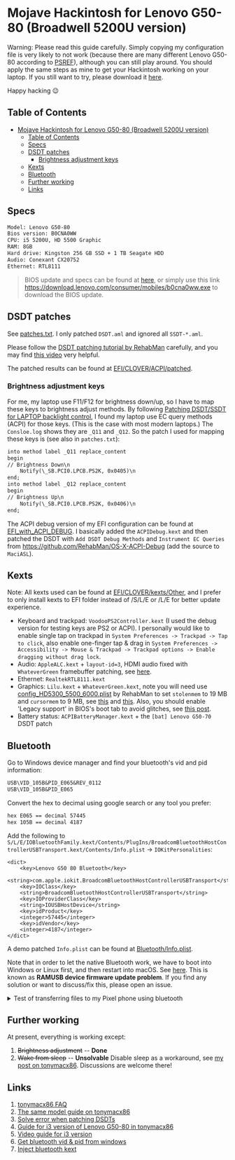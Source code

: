 # Mojave Hackintosh for Lenovo G50-80 (Broadwell 5200U version)

Warning: Please read this guide carefully. Simply copying my configuration file is very likely to not work (because there are many different Lenovo G50-80 according to [PSREF](http://psref.lenovo.com/Product/Lenovo_Laptops/Lenovo_G50)), although you can still play around. You should apply the same steps as mine to get your Hackintosh working on your laptop. If you still want to try, please download it [here](https://codeload.github.com/upupming/Lenovo-G50-80-Clover/zip/master).

Happy hacking :wink:

## Table of Contents

- [Mojave Hackintosh for Lenovo G50-80 (Broadwell 5200U version)](#mojave-hackintosh-for-lenovo-g50-80-broadwell-5200u-version)
  - [Table of Contents](#table-of-contents)
  - [Specs](#specs)
  - [DSDT patches](#dsdt-patches)
    - [Brightness adjustment keys](#brightness-adjustment-keys)
  - [Kexts](#kexts)
  - [Bluetooth](#bluetooth)
  - [Further working](#further-working)
  - [Links](#links)

## Specs

```txt
Model: Lenovo G50-80
Bios version: B0CNA0WW
CPU: i5 5200U, HD 5500 Graphic
RAM: 8GB
Hard drive: Kingston 256 GB SSD + 1 TB Seagate HDD
Audio: Conexant CX20752
Ethernet: RTL8111
```

> BIOS update and specs can be found at [here](https://pcsupport.lenovo.com/us/en/products/laptops-and-netbooks/lenovo-g-series-laptops/g50-80/80e5/80e5007ccd/pf06sm0m/downloads?linkTrack=Caps%3ABody_SearchProduct&searchType=6&keyWordSearch=PF06SM0M), or simply use this link https://download.lenovo.com/consumer/mobiles/b0cna0ww.exe to download the BIOS update.

## DSDT patches

See [patches.txt](https://github.com/upupming/Lenovo-G50-80-Clover/blob/master/DSDT-patching/patches.txt). I only patched `DSDT.aml` and ignored all `SSDT-*.aml`.

Please follow the [DSDT patching tutorial by RehabMan](https://www.tonymacx86.com/threads/guide-patching-laptop-dsdt-ssdts.152573/) carefully, and you may find [this video](https://www.youtube.com/watch?v=RVMrwMW3jOY) very helpful.

The patched results can be found at [EFI/CLOVER/ACPI/patched](EFI/CLOVER/ACPI/patched).

### Brightness adjustment keys

For me, my laptop use F11/F12 for brightness down/up, so I have to map these keys to brightness adjust methods. By following [Patching DSDT/SSDT for LAPTOP backlight control](https://www.tonymacx86.com/threads/guide-patching-dsdt-ssdt-for-laptop-backlight-control.152659/), I found my laptop use EC query methods (ACPI) for those keys. (This is the case with most modern laptops.) The `Consloe.log` shows they are `_Q11` and `_Q12`. So the patch I used for mapping these keys is (see also in `patches.txt`):

```txt
into method label _Q11 replace_content
begin
// Brightness Down\n
    Notify(\_SB.PCI0.LPCB.PS2K, 0x0405)\n
end;
into method label _Q12 replace_content
begin
// Brightness Up\n
    Notify(\_SB.PCI0.LPCB.PS2K, 0x0406)\n
end;
```

The ACPI debug version of my EFI configuration can be found at [EFI_with_ACPI_DEBUG](https://github.com/upupming/Lenovo-G50-80-Clover/blob/master/EFI_with_ACPI_DEBUG). I basically added the `ACPIDebug.kext` and then patched the DSDT with `Add DSDT Debug Methods` and `Instrument EC Queries` from https://github.com/RehabMan/OS-X-ACPI-Debug (add the source to `MaciASL`).

## Kexts

Note: All kexts used can be found at [EFI/CLOVER/kexts/Other](EFI/CLOVER/kexts/Other), and I prefer to only install kexts to EFI folder instead of /S/L/E or /L/E for better update experience.

- Keyboard and trackpad: `VoodooPS2Controller.kext` (I used the debug version for testing keys are PS2 or ACPI). I personally would like to enable single tap on trackpad in `System Preferences -> Trackpad -> Tap to click`, also enable one-finger tap & drag in `System Preferences -> Accessibility -> Mouse & Trackpad -> Trackpad options -> Enable dragging without drag lock`.
- Audio: `AppleALC.kext` + `layout-id=3`, HDMI audio fixed with `WhateverGreen` framebuffer patching, see [here](https://www.tonymacx86.com/threads/guide-intel-igpu-hdmi-dp-audio-all-sandy-bridge-kaby-lake-and-likely-later.189495/).
- Ethernet: `RealtekRTL8111.kext`
- Graphics: `Lilu.kext` + `WhateverGreen.kext`, note you will need use [config_HD5300_5500_6000.plist](https://github.com/RehabMan/OS-X-Clover-Laptop-Config/blob/master/config_HD5300_5500_6000.plist) by RehabMan to set `stolenmem` to 19 MB and `cursormem` to 9 MB, see [this](https://www.tonymacx86.com/threads/guide-alternative-to-the-minstolensize-patch-with-32mb-dvmt-prealloc.221506/) and [this](https://www.tonymacx86.com/threads/guide-intel-framebuffer-patching-using-whatevergreen.256490/). Also, you should enable 'Legacy support' in BIOS's boot tab to avoid glitches, see [this post](https://www.tonymacx86.com/threads/guide-intel-hd-graphics-5500-on-os-x-yosemite-10-10-3.162062/).
- Battery status: `ACPIBatteryManager.kext` + the `[bat] Lenovo G50-70` DSDT patch

## Bluetooth

Go to Windows device manager and find your bluetooth's vid and pid information:

```txt
USB\VID_105B&PID_E065&REV_0112
USB\VID_105B&PID_E065
```

Convert the hex to decimal using google search or any tool you prefer:

```txt
hex E065 == decimal 57445
hex 105B == decimal 4187
```

Add the following to `S/L/E/IOBluetoothFamily.kext/Contents/PlugIns/BroadcomBluetoothHostControllerUSBTransport.kext/Contents/Info.plist` -> `IOKitPersonalities`:

```plist
<dict>
	<key>Lenovo G50 80 Bluetooth</key>
	<string>com.apple.iokit.BroadcomBluetoothHostControllerUSBTransport</string>
	<key>IOClass</key>
	<string>BroadcomBluetoothHostControllerUSBTransport</string>
	<key>IOProviderClass</key>
	<string>IOUSBHostDevice</string>
	<key>idProduct</key>
	<integer>57445</integer>
	<key>idVendor</key>
	<integer>4187</integer>
</dict>
```

A demo patched `Info.plist` can be found at [Bluetooth/Info.plist](Bluetooth/Info.plist).

Note that in order to let the native Bluetooth work, we have to boot into Windows or Linux first, and then restart into macOS. See [here](https://github.com/daliansky/XiaoMi-Pro/issues/50). This is known as **RAMUSB device firmware update problem**. If you find any solution or want to discuss/fix this, please open an issue.

<details><summary>Test of transferring files to my Pixel phone using bluetooth</summary>

![20190307162150.png](https://i.loli.net/2019/03/07/5c80d4a1b8c69.png)

</details>

## Further working

At present, everything is working except:

1. ~~Brightness adjustment~~ -- **Done**
2. ~~Wake from sleep~~ -- **Unsolvable** Disable sleep as a workaround, see [my post on tonymacx86](https://www.tonymacx86.com/threads/unsolvable-black-screen-when-waking-from-sleep-on-mojave-10-14-3-lenovo-g50-80.271315/). Discussions are welcome there!

## Links

1. [tonymacx86 FAQ](https://www.tonymacx86.com/threads/faq-read-first-laptop-frequent-questions.164990/)
2. [The same model guide on tonymacx86](https://www.tonymacx86.com/threads/guide-lenovo-g50-80-el-capitan.171080/)
3. [Solve error when patching DSDTs](https://www.tonymacx86.com/threads/fixing-a-couple-of-errors-in-dsdt.259284/)
4. [Guide for i3 version of Lenovo G50-80 in tonymacx86](https://www.tonymacx86.com/threads/guide-lenovo-g50-80-80l0-and-high-sierra-10-13-4-updated-to-10-13-5.254285/)
5. [Video guide for i3 version](https://youtu.be/Th_G7BMNiSI)
6. [Get bluetooth vid & pid from windows](http://bbs.memacx.com/thread-5209-1-1.html)
7. [Inject bluetooth kext](http://www.yekki.me/how-to-make-a-bt-injector/)
